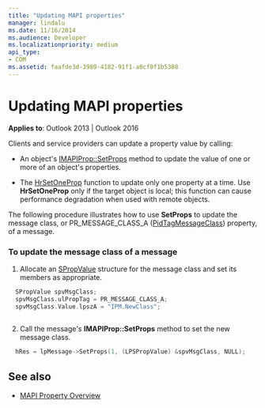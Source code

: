 ```yaml
---
title: "Updating MAPI properties"
manager: lindalu
ms.date: 11/16/2014
ms.audience: Developer
ms.localizationpriority: medium
api_type:
- COM
ms.assetid: faafde3d-3989-4182-91f1-a0cf0f1b5388
---
```


# Updating MAPI properties

**Applies to**: Outlook 2013 | Outlook 2016 
  
Clients and service providers can update a property value by calling:
  
- An object's [IMAPIProp::SetProps](imapiprop-setprops.md) method to update the value of one or more of an object's properties. 
    
- The [HrSetOneProp](hrsetoneprop.md) function to update only one property at a time. Use **HrSetOneProp** only if the target object is local; this function can cause performance degradation when used with remote objects. 
    
The following procedure illustrates how to use **SetProps** to update the message class, or PR_MESSAGE_CLASS_A ([PidTagMessageClass](pidtagmessageclass-canonical-property.md)) property, of a message. 
  
### To update the message class of a message 
  
1. Allocate an [SPropValue](spropvalue.md) structure for the message class and set its members as appropriate. 
    
  ```cpp
    SPropValue spvMsgClass;
    spvMsgClass.ulPropTag = PR_MESSAGE_CLASS_A;
    spvMsgClass.Value.lpszA = "IPM.NewClass";
    
  ```

2. Call the message's **IMAPIProp::SetProps** method to set the new message class. 
    
  ```cpp
    hRes = lpMessage->SetProps(1, (LPSPropValue) &spvMsgClass, NULL);
  ```

## See also

- [MAPI Property Overview](mapi-property-overview.md)

